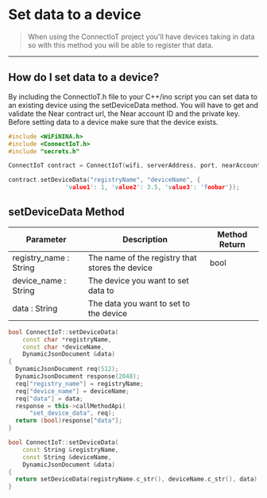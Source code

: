 # Set data to a device

>When using the ConnectIoT project you'll have devices taking in data so with this method you will be able to register that data.
---
## How do I set data to a device?
By including the ConnectIoT.h file to your C++/ino script you can set data to an existing device using the setDeviceData method. You will have to get and validate the Near contract url, the Near account ID and the private key. Before setting data to a device make sure that the device exists.

```cpp
#include <WiFiNINA.h>
#include <ConnectIoT.h>
#include "secrets.h"

ConnectIoT contract = ConnectIoT(wifi, serverAddress, port, nearAccountId, nearPrivateKey);

contract.setDeviceData("registryName", "deviceName", {
                'value1': 1, 'value2': 3.5, 'value3': 'foobar'});

```

## setDeviceData Method

|Parameter                                     |Description|Method Return                                                        |                                                      
 ------------------------------------------ | ------ |--------------------------------------------------------------------------------------------------------------------------- |
| registry_name : String                  | The name of the registry that stores the device  |bool        
|device_name : String |                The device you want to set data to|
|data : String|The data you want to set to the device|

```cpp
bool ConnectIoT::setDeviceData(
    const char *registryName,
    const char *deviceName,
    DynamicJsonDocument &data)
{
  DynamicJsonDocument req(512);
  DynamicJsonDocument response(2048);
  req["registry_name"] = registryName;
  req["device_name"] = deviceName;
  req["data"] = data;
  response = this->callMethodApi(
      "set_device_data", req);
  return (bool)response["data"];
}

bool ConnectIoT::setDeviceData(
    const String &registryName,
    const String &deviceName,
    DynamicJsonDocument &data)
{
  return setDeviceData(registryName.c_str(), deviceName.c_str(), data);
}

```